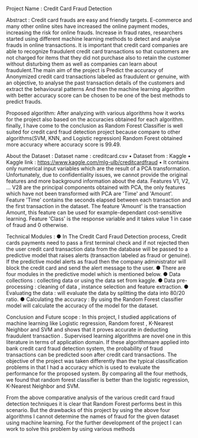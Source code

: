Project Name : Credit Card Fraud Detection

Abstract : Credit card frauds are easy and friendly targets. E-commerce and many other online sites have 
increased the online payment modes, increasing the risk for online frauds. Increase in fraud rates, 
researchers started using different machine learning methods to detect and analyse frauds in 
online transactions. It is important that credit card companies are able to recognize fraudulent 
credit card transactions so that customers are not charged for items that they did not purchase 
also to retain the customer without disturbing them as well as companies can learn about 
fraudulent.The main aim of the project is Predict the accuracy of Anonymized credit card 
transactions labeled as fraudulent or genuine, with an objective, to analyse the past transaction 
details of the customers and extract the behavioural patterns And then the machine learning 
algorithm with better accuracy score can be chosen to be one of the best methods to predict 
frauds.

Proposed algorithm: After analyzing with various algorithms how it works for the project also based on the accuracies 
obtained for each algorithm. finally, I have come to the conclusion as Random Forest Classifier 
is well suited for credit card fraud detection project because compare to other algorithms(SVM, 
KNN, and Logistic regression) Random Forest obtained more accuracy where accuracy score is 
99.49.

About the Dataset : Dataset name : creditcard.csv
• Dataset from : Kaggle 
• Kaggle link : https://www.kaggle.com/mlg-ulb/creditcardfraud
• It contains only numerical input variables which are the result of a PCA transformation. 
Unfortunately, due to confidentiality issues, we cannot provide the original features and 
more background information about the data. Features V1, V2, … V28 are the principal 
components obtained with PCA, the only features which have not been transformed with 
PCA are 'Time' and 'Amount'. Feature 'Time' contains the seconds elapsed between each 
transaction and the first transaction in the dataset. The feature 'Amount' is the transaction 
Amount, this feature can be used for example-dependant cost-sensitive learning. Feature 
'Class' is the response variable and it takes value 1 in case of fraud and 0 otherwise.

Technical Modules : 
● In The Credit Card Fraud Detection process, Credit cards payments need to 
pass a first terminal check and if not rejected then the user credit card 
transaction data from the database will be passed to a predictive model that 
raises alerts (transaction labeled as fraud or genuine). If the predictive 
model alerts as fraud then the company administrator will block the credit 
card and send the alert message to the user.
● There are four modules in the predictive model which is mentioned below.
● Data collections : collecting data or using the data set from kaggle. 
● Data pre-processing : cleaning of data , instance selection and feature 
extraction.
● Evaluating the data : will evaluate the data by splitting the data into 80/20 
ratio. 
● Calculating the accuracy : By using the Random Forest classifier model will 
calculate the accuracy of the model for the dataset.

Conclusion and Future scope :
In this project, I studied applications of machine learning like Logistic regression, Random 
forest , K-Nearest Neighbor and SVM and shows that it proves accurate in deducting fraudulent 
transaction . Supervised learning algorithms are novel one in this literature in terms of 
application domain. If these algorithmsare applied into bank credit card fraud detection system, 
the probability of fraud transactions can be predicted soon after credit card transactions. The 
objective of the project was taken differently than the typical classification problems in that I 
had a accuracy which is used to evaluate the performance for the proposed system. By 
comparing all the four methods, we found that random forest classifier is better than the logistic 
regression, K-Nearest Neighbor and SVM.

From the above comparative analysis of the various credit card fraud detection techniques it is 
clear that Random Forest performs best in this scenario. But the drawbacks of this project by 
using the above four algorithms I cannot determine the names of fraud for the given dataset 
using machine learning. For the further development of the project I can work to solve this 
problem by using various methods

